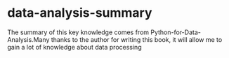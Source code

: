 # data-analysis-summary
The summary of this key knowledge comes from Python-for-Data-Analysis.Many thanks to the author for writing this book, it will allow me to gain a lot of knowledge about data processing
